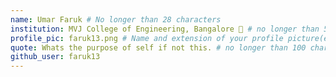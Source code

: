 ```yaml
---
name: Umar Faruk # No longer than 28 characters
institution: MVJ College of Engineering, Bangalore 🚩 # no longer than 58 characters
profile_pic: faruk13.png # Name and extension of your profile picture(ex. mona.png)
quote: Whats the purpose of self if not this. # no longer than 100 characters
github_user: faruk13
---
```

